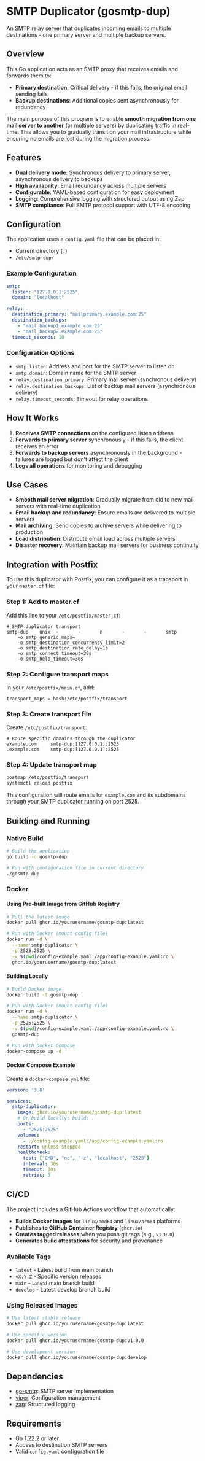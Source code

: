 # SMTP Duplicator (gosmtp-dup)

An SMTP relay server that duplicates incoming emails to multiple destinations - one primary server and multiple backup servers.

## Overview

This Go application acts as an SMTP proxy that receives emails and forwards them to:
- **Primary destination**: Critical delivery - if this fails, the original email sending fails
- **Backup destinations**: Additional copies sent asynchronously for redundancy

The main purpose of this program is to enable **smooth migration from one mail server to another** (or multiple servers) by duplicating traffic in real-time. This allows you to gradually transition your mail infrastructure while ensuring no emails are lost during the migration process.

## Features

- **Dual delivery mode**: Synchronous delivery to primary server, asynchronous delivery to backups
- **High availability**: Email redundancy across multiple servers
- **Configurable**: YAML-based configuration for easy deployment
- **Logging**: Comprehensive logging with structured output using Zap
- **SMTP compliance**: Full SMTP protocol support with UTF-8 encoding

## Configuration

The application uses a `config.yaml` file that can be placed in:
- Current directory (`.`)
- `/etc/smtp-dup/`

### Example Configuration

```yaml
smtp:
  listen: "127.0.0.1:2525"
  domain: "localhost"

relay:
  destination_primary: "mailprimary.example.com:25"
  destination_backups:
    - "mail_backup1.example.com:25"
    - "mail_backup2.example.com:25"
  timeout_seconds: 10
```

### Configuration Options

- `smtp.listen`: Address and port for the SMTP server to listen on
- `smtp.domain`: Domain name for the SMTP server
- `relay.destination_primary`: Primary mail server (synchronous delivery)
- `relay.destination_backups`: List of backup mail servers (asynchronous delivery)
- `relay.timeout_seconds`: Timeout for relay operations

## How It Works

1. **Receives SMTP connections** on the configured listen address
2. **Forwards to primary server** synchronously - if this fails, the client receives an error
3. **Forwards to backup servers** asynchronously in the background - failures are logged but don't affect the client
4. **Logs all operations** for monitoring and debugging

## Use Cases

- **Smooth mail server migration**: Gradually migrate from old to new mail servers with real-time duplication
- **Email backup and redundancy**: Ensure emails are delivered to multiple servers
- **Mail archiving**: Send copies to archive servers while delivering to production
- **Load distribution**: Distribute email load across multiple servers
- **Disaster recovery**: Maintain backup mail servers for business continuity

## Integration with Postfix

To use this duplicator with Postfix, you can configure it as a transport in your `master.cf` file:

### Step 1: Add to master.cf

Add this line to your `/etc/postfix/master.cf`:

```
# SMTP duplicator transport
smtp-dup    unix  -       -       n       -       -       smtp
    -o smtp_generic_maps=
    -o smtp_destination_concurrency_limit=2
    -o smtp_destination_rate_delay=1s
    -o smtp_connect_timeout=30s
    -o smtp_helo_timeout=30s
```

### Step 2: Configure transport maps

In your `/etc/postfix/main.cf`, add:

```
transport_maps = hash:/etc/postfix/transport
```

### Step 3: Create transport file

Create `/etc/postfix/transport`:

```
# Route specific domains through the duplicator
example.com     smtp-dup:[127.0.0.1]:2525
.example.com    smtp-dup:[127.0.0.1]:2525
```

### Step 4: Update transport map

```bash
postmap /etc/postfix/transport
systemctl reload postfix
```

This configuration will route emails for `example.com` and its subdomains through your SMTP duplicator running on port 2525.

## Building and Running

### Native Build

```bash
# Build the application
go build -o gosmtp-dup

# Run with configuration file in current directory
./gosmtp-dup
```

### Docker

#### Using Pre-built Image from GitHub Registry

```bash
# Pull the latest image
docker pull ghcr.io/yourusername/gosmtp-dup:latest

# Run with Docker (mount config file)
docker run -d \
  --name smtp-duplicator \
  -p 2525:2525 \
  -v $(pwd)/config-example.yaml:/app/config-example.yaml:ro \
  ghcr.io/yourusername/gosmtp-dup:latest
```

#### Building Locally

```bash
# Build Docker image
docker build -t gosmtp-dup .

# Run with Docker (mount config file)
docker run -d \
  --name smtp-duplicator \
  -p 2525:2525 \
  -v $(pwd)/config-example.yaml:/app/config-example.yaml:ro \
  gosmtp-dup

# Run with Docker Compose
docker-compose up -d
```

#### Docker Compose Example

Create a `docker-compose.yml` file:

```yaml
version: '3.8'

services:
  smtp-duplicator:
    image: ghcr.io/yourusername/gosmtp-dup:latest
    # Or build locally: build: .
    ports:
      - "2525:2525"
    volumes:
      - ./config-example.yaml:/app/config-example.yaml:ro
    restart: unless-stopped
    healthcheck:
      test: ["CMD", "nc", "-z", "localhost", "2525"]
      interval: 30s
      timeout: 10s
      retries: 3
```

## CI/CD

The project includes a GitHub Actions workflow that automatically:

- **Builds Docker images** for `linux/amd64` and `linux/arm64` platforms
- **Publishes to GitHub Container Registry** (`ghcr.io`)
- **Creates tagged releases** when you push git tags (e.g., `v1.0.0`)
- **Generates build attestations** for security and provenance

### Available Tags

- `latest` - Latest build from main branch
- `vX.Y.Z` - Specific version releases
- `main` - Latest main branch build
- `develop` - Latest develop branch build

### Using Released Images

```bash
# Use latest stable release
docker pull ghcr.io/yourusername/gosmtp-dup:latest

# Use specific version
docker pull ghcr.io/yourusername/gosmtp-dup:v1.0.0

# Use development version
docker pull ghcr.io/yourusername/gosmtp-dup:develop
```

## Dependencies

- [go-smtp](https://github.com/emersion/go-smtp): SMTP server implementation
- [viper](https://github.com/spf13/viper): Configuration management
- [zap](https://go.uber.org/zap): Structured logging

## Requirements

- Go 1.22.2 or later
- Access to destination SMTP servers
- Valid `config.yaml` configuration file